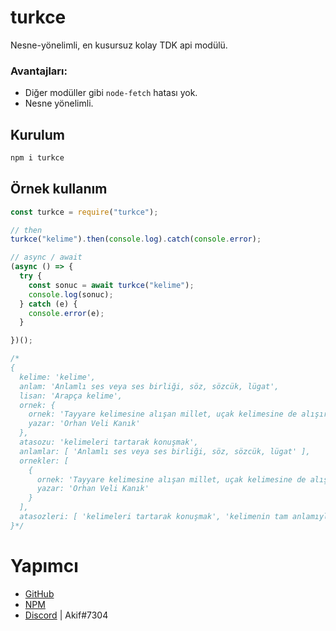 # turkce
Nesne-yönelimli, en kusursuz kolay TDK api modülü.

### Avantajları:
- Diğer modüller gibi `node-fetch` hatası yok.
- Nesne yönelimli.

## Kurulum
```sh
npm i turkce
```

## Örnek kullanım
```js
const turkce = require("turkce");

// then
turkce("kelime").then(console.log).catch(console.error);

// async / await
(async () => {
  try {
    const sonuc = await turkce("kelime");
    console.log(sonuc);
  } catch (e) {
    console.error(e);
  }

})();

/*
{
  kelime: 'kelime',
  anlam: 'Anlamlı ses veya ses birliği, söz, sözcük, lügat',
  lisan: 'Arapça kelime',
  ornek: {
    ornek: 'Tayyare kelimesine alışan millet, uçak kelimesine de alışır.',
    yazar: 'Orhan Veli Kanık'
  },
  atasozu: 'kelimeleri tartarak konuşmak',
  anlamlar: [ 'Anlamlı ses veya ses birliği, söz, sözcük, lügat' ],
  ornekler: [
    {
      ornek: 'Tayyare kelimesine alışan millet, uçak kelimesine de alışır.',
      yazar: 'Orhan Veli Kanık'
    }
  ],
  atasozleri: [ 'kelimeleri tartarak konuşmak', 'kelimenin tam anlamıyla' ]
}*/
```


# Yapımcı
* [GitHub](https://github.com/Akif9748) 
* [NPM](https://www.npmjs.com/~akif9748)
* [Discord](https://discord.com/users/539506680140922890) | Akif#7304

